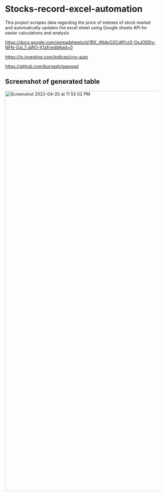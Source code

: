 # Stocks-record-excel-automation
This project scrapes data regarding the price of indexes of stock market and automatically updates the excel sheet using Google sheets API for easier calculations and analysis

https://docs.google.com/spreadsheets/d/1BX_itNAvO2CdlPczS-GsJODDy-NFN-GxL7_gWO-X1zE/edit#gid=0

https://in.investing.com/indices/cnx-auto

https://github.com/burnash/gspread


## Screenshot of generated table

<img width="1314" alt="Screenshot 2022-04-20 at 11 53 02 PM" src="https://user-images.githubusercontent.com/34760210/164297314-fb0afd44-5e31-4721-85f2-e19f7b286992.png">
